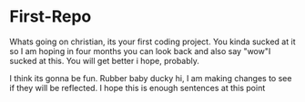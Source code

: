 # First-Repo
Whats going on christian, its your first coding project. 
You kinda sucked at it so I am hoping in four months 
you can look back and also say "wow"I sucked at this.
You will get better i hope, probably.

I think its gonna be fun. Rubber baby ducky
hi, I am making changes to see if they will be reflected. 
I hope this is enough sentences at this point